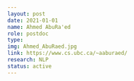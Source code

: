 ```yaml
---
layout: post
date: 2021-01-01
name: Ahmed AbuRa'ed
role: postdoc
type: 
img: Ahmed_AbuRaed.jpg
link: https://www.cs.ubc.ca/~aaburaed/
research: NLP
status: active
---
```

